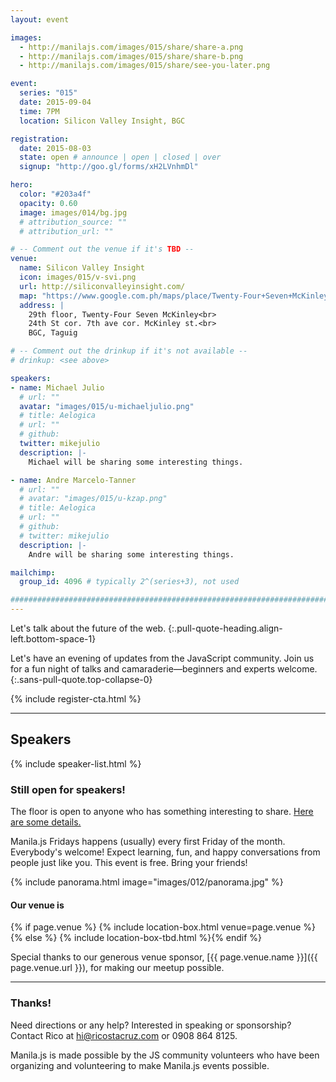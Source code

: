 ```yaml
---
layout: event

images:
  - http://manilajs.com/images/015/share/share-a.png
  - http://manilajs.com/images/015/share/share-b.png
  - http://manilajs.com/images/015/share/see-you-later.png

event:
  series: "015"
  date: 2015-09-04
  time: 7PM
  location: Silicon Valley Insight, BGC

registration:
  date: 2015-08-03
  state: open # announce | open | closed | over
  signup: "http://goo.gl/forms/xH2LVnhmDl"

hero:
  color: "#203a4f"
  opacity: 0.60
  image: images/014/bg.jpg
  # attribution_source: ""
  # attribution_url: ""

# -- Comment out the venue if it's TBD --
venue:
  name: Silicon Valley Insight
  icon: images/015/v-svi.png
  url: http://siliconvalleyinsight.com/
  map: "https://www.google.com.ph/maps/place/Twenty-Four+Seven+McKinley,+24th+St.+corner+7th+Ave,+Taguig,+Metro+Manila/@14.5470316,121.0479856,17z/data=!3m1!4b1!4m2!3m1!1s0x3397c8ee52fc4e61:0xe42f214ec1a3eff9"
  address: |
    29th floor, Twenty-Four Seven McKinley<br>
    24th St cor. 7th ave cor. McKinley st.<br>
    BGC, Taguig

# -- Comment out the drinkup if it's not available --
# drinkup: <see above>

speakers:
- name: Michael Julio
  # url: ""
  avatar: "images/015/u-michaeljulio.png"
  # title: Aelogica
  # url: ""
  # github:
  twitter: mikejulio
  description: |-
    Michael will be sharing some interesting things.

- name: Andre Marcelo-Tanner
  # url: ""
  # avatar: "images/015/u-kzap.png"
  # title: Aelogica
  # url: ""
  # github:
  # twitter: mikejulio
  description: |-
    Andre will be sharing some interesting things.

mailchimp:
  group_id: 4096 # typically 2^(series+3), not used

##############################################################################
---
```


Let's talk about the future of the web.
{:.pull-quote-heading.align-left.bottom-space-1}

Let's have an evening of updates from the JavaScript community. Join us for a
fun night of talks and camaraderie—beginners and experts welcome.
{:.sans-pull-quote.top-collapse-0}

<!-- Call to action -->
{% include register-cta.html %}

* * * *

## Speakers

{% include speaker-list.html %}

### Still open for speakers!
The floor is open to anyone who has something interesting to share.
[Here are some details.](p/submitting-a-talk.html)

Manila.js Fridays happens (usually) every first Friday of the month.
Everybody's welcome!  Expect learning, fun, and happy conversations from people
just like you.  This event is free. Bring your friends!

<!--
<br>
#### Manila JavaScript Community Meetup
{:.pull-quote-heading}

Let's have an evening of updates from the JavaScript community. Join us for a
fun night of talks and camaraderie—beginners and experts welcome.
{:.pull-quote}
-->

<!-- Big venue image -->
{% include panorama.html image="images/012/panorama.jpg" %}

#### Our venue is

{% if page.venue %}
{% include location-box.html venue=page.venue %}{% else %}
{% include location-box-tbd.html %}{% endif %}

Special thanks to our generous venue sponsor, [{{ page.venue.name }}]({{ page.venue.url }}), for making our meetup possible.

* * * *

### Thanks!

Need directions or any help? Interested in speaking or sponsorship? Contact
Rico at [hi@ricostacruz.com](mailto:hi@ricostacruz.com) or 0908 864 8125.

Manila.js is made possible by the JS community volunteers who have been
organizing and volunteering to make Manila.js events possible.
